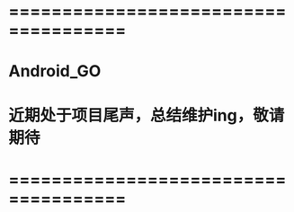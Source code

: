 # =====================================
# Android_GO

# 近期处于项目尾声，总结维护ing，敬请期待
# =====================================
